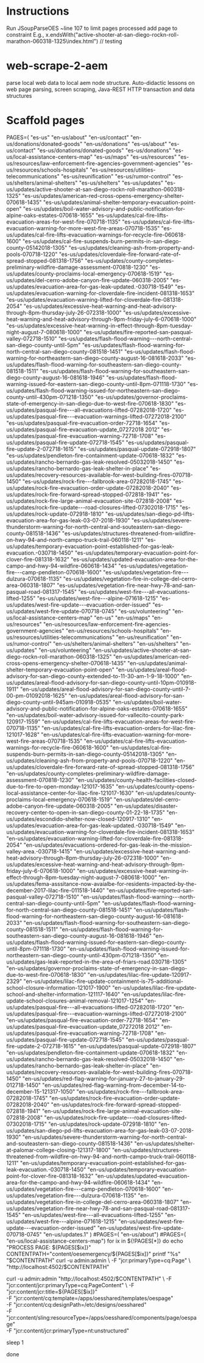 # Instructions
Run JSoupParseOES
~line 107 to limit pages processed 
add page to constraint
E.g., 
 x.endsWith("active-shooter-at-san-diego-rockn-roll-marathon-060318-1325\\index.html") // testing
 
 
# web-scrape-2-aem
parse local web data to local aem node structure. Auto-didactic lessons on web page parsing, screen scraping, Java-REST HTTP transaction and data structures

# Scaffold pages
PAGES=( "es-us" "en-us/about" "en-us/contact" "en-us/donations/donated-goods" "en-us/donations" "es-us/about" "es-us/contact" "es-us/donations/donated-goods" "es-us/donations" "es-us/local-assistance-centers-map" "es-us/maps" "es-us/resources" "es-us/resources/law-enforcement-fire-agencies-government-agencies" "es-us/resources/schools-hospitals" "es-us/resources/utilities-telecommunications" "es-us/reunification" "es-us/rumor-control" "es-us/shelters/animal-shelters" "es-us/shelters" "es-us/updates" "es-us/updates/active-shooter-at-san-diego-rockn-roll-marathon-060318-1325" "es-us/updates/american-red-cross-opens-emergency-shelter-070618-1435" "es-us/updates/animal-shelter-temporary-evacuation-point-open" "es-us/updates/boil-water-advisory-and-public-notification-for-alpine-oaks-estates-070618-1655" "es-us/updates/cal-fire-lifts-evacuation-areas-for-west-fire-070718-1135" "es-us/updates/cal-fire-lifts-evacuation-warning-for-more-west-fire-areas-070718-1535" "es-us/updates/cal-fire-lifts-evacuation-warnings-for-recycle-fire-060618-1600" "es-us/updates/cal-fire-suspends-burn-permits-in-san-diego-county-05142018-1305" "es-us/updates/cleaning-ash-from-property-and-pools-070718-1220" "es-us/updates/cloverdale-fire-forward-rate-of-spread-stopped-081318-1756" "es-us/updates/county-completes-preliminary-wildfire-damage-assessment-070818-1230" "es-us/updates/county-proclaims-local-emergency-070618-1519" "es-us/updates/del-cerro-adobe-canyon-fire-update-060318-2005" "es-us/updates/evacuation-area-for-gas-leak-updated.-030718-1549" "es-us/updates/evacuation-warning-for-cloverdale-fire-incident-081318-1653" "es-us/updates/evacuation-warning-lifted-for-cloverdale-fire-081318-2054" "es-us/updates/excessive-heat-warning-and-heat-advisory-through-8pm-thursday-july-26-072318-1000" "es-us/updates/excessive-heat-warning-and-heat-advisory-through-9pm-friday-july-6-070618-1000" "es-us/updates/excessive-heat-warning-in-effect-through-8pm-tuesday-night-august-7-080618-1000" "es-us/updates/fire-reported-san-pasqual-valley-072718-1510" "es-us/updates/flash-flood-warning---north-central-san-diego-county-until-5pm" "es-us/updates/flash-flood-warning-for-north-central-san-diego-county-081518-1451" "es-us/updates/flash-flood-warning-for-northeastern-san-diego-county-august-16-081618-2033" "es-us/updates/flash-flood-warning-for-southeastern-san-diego-county-081518-1511" "es-us/updates/flash-flood-warning-for-southeastern-san-diego-county-august-16-081618-1946" "es-us/updates/flash-flood-warning-issued-for-eastern-san-diego-county-until-8pm-071118-1730" "es-us/updates/flash-flood-warning-issued-for-northeastern-san-diego-county-until-430pm-071218-1350" "es-us/updates/governor-proclaims-state-of-emergency-in-san-diego-due-to-west-fire-070618-1830" "es-us/updates/pasqual-fire---all-evacuations-lifted-07282018-1720" "es-us/updates/pasqual-fire---evacuation-warnings-lifted-07272018-2100" "es-us/updates/pasqual-fire-evacuation-order-72718-1654" "es-us/updates/pasqual-fire-evacuation-update_07272018 2012" "es-us/updates/pasqual-fire-evacuation-warning-72718-1708" "es-us/updates/pasqual-fire-update-072718-1545" "es-us/updates/pasqual-fire-update-2-072718-1615" "es-us/updates/pasqual-update-072918-1807" "es-us/updates/pendleton-fire-containment-update-070618-1832" "es-us/updates/rancho-bernardo-gas-leak-resolved-05032018-1450" "es-us/updates/rancho-bernardo-gas-leak-shelter-in-place" "es-us/updates/recovery-resources-available-for-west-building-fires-070718-1450" "es-us/updates/rock-fire---fallbrook-area-07282018-1745" "es-us/updates/rock-fire-evacuation-order-update-07282018-2040" "es-us/updates/rock-fire-forward-spread-stopped-072818-1941" "es-us/updates/rock-fire-large-animal-evacuation-site-072818-2008" "es-us/updates/rock-fire-update---road-closures-lifted-07302018-1715" "es-us/updates/rock-update-072918-1810" "es-us/updates/san-diego-pd-lifts-evacuation-area-for-gas-leak-03-07-2018-1930" "es-us/updates/severe-thunderstorm-warning-for-north-central-and-souteastern-san-diego-county-081518-1436" "es-us/updates/structures-threatened-from-wildfire-on-hwy-94-and-north-campo-truck-trail-060118-1211" "es-us/updates/temporary-evacuation-point-established-for-gas-leak-evacuation.-030718-1450" "es-us/updates/temporary-evacuation-point-for-clover-fire-081318-1632" "es-us/updates/updated-evacuation-area-for-the-campo-and-hwy-94-wildfire-060618-1434" "es-us/updates/vegetation-fire---camp-pendleton-070618-1600" "es-us/updates/vegetation-fire---dulzura-070618-1135" "es-us/updates/vegetation-fire-in-college-del-cerro-area-060318-1807" "es-us/updates/vegetation-fire-near-hwy-78-and-san-pasqual-road-081317-1545" "es-us/updates/west-fire---all-evacuations-lifted-1255" "es-us/updates/west-fire---alpine-071618-1215" "es-us/updates/west-fire-update---evacuation-order-issued" "es-us/updates/west-fire-update-070718-0745" "es-us/volunteering" "en-us/local-assistance-centers-map" "en-us" "en-us/maps" "en-us/resources" "en-us/resources/law-enforcement-fire-agencies-government-agencies" "en-us/resources/schools-hospitals" "en-us/resources/utilities-telecommunications" "en-us/reunification" "en-us/rumor-control" "en-us/shelters/animal-shelters" "en-us/shelters" "en-us/updates" "en-us/volunteering" "en-us/updates/active-shooter-at-san-diego-rockn-roll-marathon-060318-1325" "en-us/updates/american-red-cross-opens-emergency-shelter-070618-1435" "en-us/updates/animal-shelter-temporary-evacuation-point-open" "en-us/updates/areal-flood-advisory-for-san-diego-county-extended-to-11-30-am-1-9-18-1000" "en-us/updates/areal-flood-advisory-for-san-diego-county-until-10pm-010918-1911" "en-us/updates/areal-flood-advisory-for-san-diego-county-until-7-00-pm-01092018-1625" "en-us/updates/areal-flood-advisory-for-san-diego-county-until-945am-010918-0535" "en-us/updates/boil-water-advisory-and-public-notification-for-alpine-oaks-estates-070618-1655" "en-us/updates/boil-water-advisory-issued-for-vallecito-county-park-120917-1559" "en-us/updates/cal-fire-lifts-evacuation-areas-for-west-fire-070718-1135" "en-us/updates/cal-fire-lifts-evacuation-orders-for-lilac-fire-121017-1628" "en-us/updates/cal-fire-lifts-evacuation-warning-for-more-west-fire-areas-070718-1535" "en-us/updates/cal-fire-lifts-evacuation-warnings-for-recycle-fire-060618-1600" "en-us/updates/cal-fire-suspends-burn-permits-in-san-diego-county-05142018-1305" "en-us/updates/cleaning-ash-from-property-and-pools-070718-1220" "en-us/updates/cloverdale-fire-forward-rate-of-spread-stopped-081318-1756" "en-us/updates/county-completes-preliminary-wildfire-damage-assessment-070818-1230" "en-us/updates/county-health-facilities-closed-due-to-fire-to-open-monday-121017-1635" "en-us/updates/county-opens-local-assistance-center-for-lilac-fire-121017-1630" "en-us/updates/county-proclaims-local-emergency-070618-1519" "en-us/updates/del-cerro-adobe-canyon-fire-update-060318-2005" "en-us/updates/disaster-recovery-center-to-open-in-san-diego-county-01-22-18-1735" "en-us/updates/escondido-shelter-now-closed-120917-1310" "en-us/updates/evacuation-area-for-gas-leak-updated.-030718-1549" "en-us/updates/evacuation-warning-for-cloverdale-fire-incident-081318-1653" "en-us/updates/evacuation-warning-lifted-for-cloverdale-fire-081318-2054" "en-us/updates/evacuations-ordered-for-gas-leak-in-the-mission-valley-area.-030718-1415" "en-us/updates/excessive-heat-warning-and-heat-advisory-through-8pm-thursday-july-26-072318-1000" "en-us/updates/excessive-heat-warning-and-heat-advisory-through-9pm-friday-july-6-070618-1000" "en-us/updates/excessive-heat-warning-in-effect-through-8pm-tuesday-night-august-7-080618-1000" "en-us/updates/fema-asssitance-now-avaialbe-for-residents-impacted-by-the-december-2017-lilac-fire-011518-1440" "en-us/updates/fire-reported-san-pasqual-valley-072718-1510" "en-us/updates/flash-flood-warning---north-central-san-diego-county-until-5pm" "en-us/updates/flash-flood-warning-for-north-central-san-diego-county-081518-1451" "en-us/updates/flash-flood-warning-for-northeastern-san-diego-county-august-16-081618-2033" "en-us/updates/flash-flood-warning-for-southeastern-san-diego-county-081518-1511" "en-us/updates/flash-flood-warning-for-southeastern-san-diego-county-august-16-081618-1946" "en-us/updates/flash-flood-warning-issued-for-eastern-san-diego-county-until-8pm-071118-1730" "en-us/updates/flash-flood-warning-issued-for-northeastern-san-diego-county-until-430pm-071218-1350" "en-us/updates/gas-leak-reported-in-the-area-of-friars-road.030718-1305" "en-us/updates/governor-proclaims-state-of-emergency-in-san-diego-due-to-west-fire-070618-1830" "en-us/updates/lilac-fire-update-120917-2329" "en-us/updates/lilac-fire-update-containment-is-75-additional-school-closure-information-121017-1900" "en-us/updates/lilac-fire-update-school-and-shelter-information-121117-1640" "en-us/updates/lilac-fire-update-school-closures-animal-removal-121017-1254" "en-us/updates/pasqual-fire---all-evacuations-lifted-07282018-1720" "en-us/updates/pasqual-fire---evacuation-warnings-lifted-07272018-2100" "en-us/updates/pasqual-fire-evacuation-order-72718-1654" "en-us/updates/pasqual-fire-evacuation-update_07272018 2012" "en-us/updates/pasqual-fire-evacuation-warning-72718-1708" "en-us/updates/pasqual-fire-update-072718-1545" "en-us/updates/pasqual-fire-update-2-072718-1615" "en-us/updates/pasqual-update-072918-1807" "en-us/updates/pendleton-fire-containment-update-070618-1832" "en-us/updates/rancho-bernardo-gas-leak-resolved-05032018-1450" "en-us/updates/rancho-bernardo-gas-leak-shelter-in-place" "en-us/updates/recovery-resources-available-for-west-building-fires-070718-1450" "en-us/updates/red-flag-warning-for-january-27-to-january-29-012718-1450" "en-us/updates/red-flag-warning-from-december-14-to-december-15-121317-1050" "en-us/updates/rock-fire---fallbrook-area-07282018-1745" "en-us/updates/rock-fire-evacuation-order-update-07282018-2040" "en-us/updates/rock-fire-forward-spread-stopped-072818-1941" "en-us/updates/rock-fire-large-animal-evacuation-site-072818-2008" "en-us/updates/rock-fire-update---road-closures-lifted-07302018-1715" "en-us/updates/rock-update-072918-1810" "en-us/updates/san-diego-pd-lifts-evacuation-area-for-gas-leak-03-07-2018-1930" "en-us/updates/severe-thunderstorm-warning-for-north-central-and-souteastern-san-diego-county-081518-1436" "en-us/updates/shelter-at-palomar-college-closing-121317-1800" "en-us/updates/structures-threatened-from-wildfire-on-hwy-94-and-north-campo-truck-trail-060118-1211" "en-us/updates/temporary-evacuation-point-established-for-gas-leak-evacuation.-030718-1450" "en-us/updates/temporary-evacuation-point-for-clover-fire-081318-1632" "en-us/updates/updated-evacuation-area-for-the-campo-and-hwy-94-wildfire-060618-1434" "en-us/updates/vegetation-fire---camp-pendleton-070618-1600" "en-us/updates/vegetation-fire---dulzura-070618-1135" "en-us/updates/vegetation-fire-in-college-del-cerro-area-060318-1807" "en-us/updates/vegetation-fire-near-hwy-78-and-san-pasqual-road-081317-1545" "en-us/updates/west-fire---all-evacuations-lifted-1255" "en-us/updates/west-fire---alpine-071618-1215" "en-us/updates/west-fire-update---evacuation-order-issued" "en-us/updates/west-fire-update-070718-0745" "en-us/updates.1" )
#PAGES=( "en-us/about")
#PAGES=( "en-us/local-assistance-centers-map")
for ix in ${!PAGES[*]}
do
echo "PROCESS PAGE: ${PAGES[$ix]}"
CONTENTPATH="content/oesemergency/${PAGES[$ix]}"
    printf "%s" "$CONTENTPATH"
curl -u admin:admin \
 -F "jcr:primaryType=cq:Page" \
 "http://localhost:4502/$CONTENTPATH"

curl -u admin:admin "http://localhost:4502/$CONTENTPATH" \
 -F "jcr:content/jcr:primaryType=cq:PageContent" \
 -F "jcr:content/jcr:title=${PAGES[$ix]}" \
 -F "jcr:content/cq:template=/apps/oesshared/templates/oespage" \
 -F "jcr:content/cq:designPath=/etc/designs/oesshared" \
 -F "jcr:content/sling:resourceType=/apps/oesshared/components/page/oespage" \
 -F "jcr:content/jcr:primaryType=nt:unstructured"

sleep 1

done